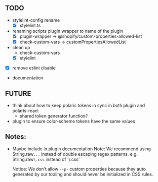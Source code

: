 ## TODO

- stylelint-config rename
  - [x] stylelint.ts
- renaming scripts plugin wrapper to name of the plugin
  - [x] plugin-wrapper -> @shopify/custom-properties-allowed-list
  - [x] check-custom-vars -> customPropertiesAllowedList
- clean up
  - check-custom-vars
  - [x] stylelint
- [x] remove eslint disable
- documentation

## FUTURE
- think about how to keep polaris tokens in sync in both plugin and polaris-react
  - shared token generator function?
- plugin to ensure color-scheme tokens have the same values



## Notes:
- Maybe include in plugin documentation
  Note: We recommend using String.raw`...` instead of double escaping regex patterns.
  e.g. String.raw`\.css` instead of '\\.css'

  Notice: We don't allow `--p-` custom properties because they auto generated by our
  tooling and should never be initialized in CSS rules.